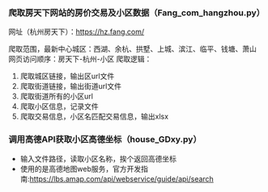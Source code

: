 ### 爬取房天下网站的房价交易及小区数据（Fang_com_hangzhou.py）

网址（杭州房天下）：https://hz.fang.com/

爬取范围，最新中心城区：西湖、余杭、拱墅、上城、滨江、临平、钱塘、萧山
网页访问顺序：房天下-杭州-小区 
爬取逻辑：
1. 爬取城区链接，输出区url文件
2. 爬取街道链接，输出街道url文件
3. 爬取街道所有的小区url
4. 爬取小区信息，记录文件
5. 爬取交易信息，小区名匹配交易信息，输出xlsx

### 调用高德API获取小区高德坐标（house_GDxy.py）
* 输入文件路径，读取小区名称，挨个返回高德坐标
* 使用的是高德地图web服务，官方开发指南:https://lbs.amap.com/api/webservice/guide/api/search
